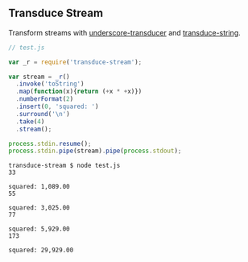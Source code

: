 ## Transduce Stream

Transform streams with [underscore-transducer][1] and [transduce-string][2].

```javascript
// test.js

var _r = require('transduce-stream');

var stream = _r()
  .invoke('toString')
  .map(function(x){return (+x * +x)})
  .numberFormat(2)
  .insert(0, 'squared: ')
  .surround('\n')
  .take(4)
  .stream();

process.stdin.resume();
process.stdin.pipe(stream).pipe(process.stdout);
```

```
transduce-stream $ node test.js
33

squared: 1,089.00
55

squared: 3,025.00
77

squared: 5,929.00
173

squared: 29,929.00
```

[1]: https://github.com/kevinbeaty/underscore-transducer
[2]: https://github.com/kevinbeaty/transduce-string
